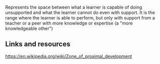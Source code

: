 Represents the space between what a learner is capable of doing unsupported and what the learner cannot do even with support. It is the range where the learner is able to perform, but only with support from a teacher or a peer with more knowledge or expertise (a "more knowledgeable other")

## Links and resources
https://en.wikipedia.org/wiki/Zone_of_proximal_development